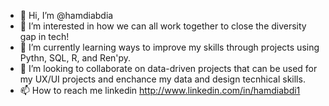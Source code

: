 - 👋 Hi, I’m @hamdiabdia
- 👀 I’m interested in how we can all work together to close the diversity gap in tech!
- 🌱 I’m currently learning ways to improve my skills through projects using Pythn, SQL, R, and Ren'py. 
- 💞️ I’m looking to collaborate on data-driven projects that can be used for my UX/UI projects and enchance my data and design tecnhical skills. 
- 📫 How to reach me linkedin http://www.linkedin.com/in/hamdiabdi1
